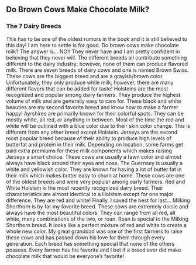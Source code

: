 ## Do Brown Cows Make Chocolate Milk?
### The 7 Dairy Breeds

This has to be one of the oldest rumors in the book and it is still believed to this day! I am here to settle is for good. Do brown cows make chocolate milk? The answer is… NO!! They never have and I am pretty confident in believing that they never will.  The different breeds all contribute something different to the dairy industry; however, none of them can produce flavored milk. There are seven breeds of dairy cows and one is named Brown Swiss. These cows are the biggest breed and are a grayish/brown color. Unfortunately, they only produce while milk; however, there are many different flavors that can be added for taste!  Holsteins are the most recognized and popular among dairy farmers. They produce the highest volume of milk and are generally easy to care for. These black and white beauties are my second favorite breed and know how to make a farmer happy! Ayrshires are primarily known for their colorful spots. They can be mostly white, all red, or anything in between. Most of the time the red and white will be outlined with a blue color due to their skin color change.  This is different from any other breed except Holstein. Jerseys are the second most popular breed because of their ability to produce high levels of butterfat and protein in their milk.  Depending on location, some farms get paid extra premiums for these milk components which makes raising Jerseys a smart choice.  These cows are usually a fawn color and almost always have black around their eyes and nose.  The Guernsey is usually a white and yellowish color. They are known for having a lot of butter fat in their milk which makes butter easy to churn at home. These cows are one of the oldest breeds and were very popular among early farmers. Red and White Holstein is the most recently recognized dairy breed.  Their characteristics are almost identical to a Holstein except for one major difference. They are red and white! Finally, I saved the best for last...  Milking Shorthorn is by far my favorite breed.  These cows are extremely docile and always have the most beautiful colors.  They can range from all red, all white, many combinations of the two, or roan. Roan is special to the Milking Shorthorn breed.  It looks like a perfect mixture of red and white to create a whole new color.  My great granddad was one of the first farmers to raise these cows and has passed down his love for them through every generation.  Each breed has something special that none of the others possess. Every farmer has his favorite and I bet if a breed ever did make chocolate milk that would be everyone’s favorite! 
